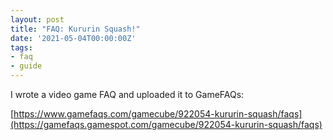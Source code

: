 ```yaml
---
layout: post
title: "FAQ: Kururin Squash!"
date: '2021-05-04T00:00:00Z'
tags:
- faq
- guide
---
```


I wrote a video game FAQ and uploaded it to GameFAQs:

[https://www.gamefaqs.com/gamecube/922054-kururin-squash/faqs](https://gamefaqs.gamespot.com/gamecube/922054-kururin-squash/faqs)
